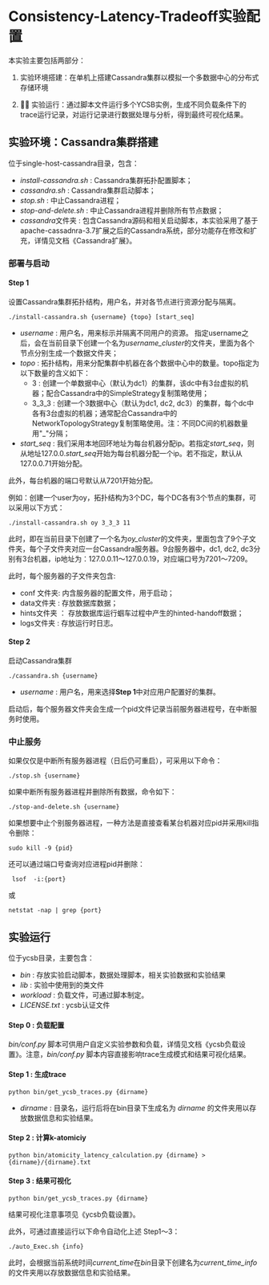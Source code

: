 # Consistency-Latency-Tradeoff实验配置
本实验主要包括两部分：

1. 实验环境搭建：在单机上搭建Cassandra集群以模拟一个多数据中心的分布式存储环境

2. 􏳦􏲒 实验运行：通过脚本文件运行多个YCSB实例，生成不同负载条件下的trace运行记录，对运行记录进行数据处理与分析，得到最终可视化结果。


## 实验环境：Cassandra集群搭建

位于single-host-cassandra目录，包含：

- *install-cassandra.sh* : Cassandra集群拓扑配置脚本；
- *cassandra.sh* : Cassandra集群启动脚本；
- *stop.sh* : 中止Cassandra进程；
- *stop-and-delete.sh* : 中止Cassandra进程并删除所有节点数据；
- *cassandra*文件夹 :  包含Cassandra源码和相关启动脚本，本实验采用了基于apache-cassadnra-3.7扩展之后的Cassandra系统，部分功能存在修改和扩充，详情见文档《Cassandra扩展》。



### 部署与启动

#### Step 1

设置Cassandra集群拓扑结构，用户名，并对各节点进行资源分配与隔离。

`./install-cassandra.sh {username} {topo} [start_seq]`

* *username* : 用户名，用来标示并隔离不同用户的资源。 指定username之后，会在当前目录下创建一个名为*username_cluster*的文件夹，里面为各个节点分别生成一个数据文件夹；
* *topo* : 拓扑结构，用来分配集群中机器在各个数据中心中的数量。topo指定为以下数量的含义如下：
  * 3 : 创建一个单数据中心（默认为dc1）的集群，该dc中有3台虚拟的机器；配合Cassandra中的SimpleStrategy复制策略使用；
  * 3_3_3 :  创建一个3数据中心（默认为dc1, dc2, dc3）的集群，每个dc中各有3台虚拟的机器；通常配合Cassandra中的NetworkTopologyStrategy复制策略使用。注：不同DC间的机器数量用"_"分隔；
* *start_seq* : 我们采用本地回环地址为每台机器分配ip。若指定*start_seq*，则从地址127.0.0.*start_seq*开始为每台机器分配一个ip。若不指定，默认从127.0.0.71开始分配。

此外，每台机器的端口号默认从7201开始分配。



例如：创建一个user为oy，拓扑结构为3个DC，每个DC各有3个节点的集群，可以采用以下方式：

`./install-cassandra.sh oy 3_3_3 11` 

此时，即在当前目录下创建了一个名为*oy_cluster*的文件夹，里面包含了9个子文件夹，每个子文件夹对应一台Cassandra服务器。9台服务器中，dc1, dc2, dc3分别有3台机器，ip地址为：127.0.0.11～127.0.0.19，对应端口号为7201～7209。

此时，每个服务器的子文件夹包含:

* conf 文件夹: 内含服务器的配置文件，用于启动；
* data文件夹 : 存放数据库数据；
* hints文件夹 ： 存放数据库运行蝈车过程中产生的hinted-handoff数据；
* logs文件夹 : 存放运行时日志。



#### Step 2

启动Cassandra集群

`./cassandra.sh {username}`

* *username* : 用户名，用来选择**Step 1**中对应用户配置好的集群。



启动后，每个服务器文件夹会生成一个pid文件记录当前服务器进程号，在中断服务时使用。



### 中止服务

如果仅仅是中断所有服务器进程（日后仍可重启），可采用以下命令：

`./stop.sh {username}`

如果中断所有服务器进程并删除所有数据，命令如下：

`./stop-and-delete.sh {username}`

如果想要中止个别服务器进程，一种方法是直接查看某台机器对应pid并采用kill指令删除：

`sudo kill -9 {pid}`

还可以通过端口号查询对应进程pid并删除：

` lsof  -i:{port}`

或 

`netstat -nap | grep {port}`



## 实验运行

位于ycsb目录，主要包含：

- *bin* : 存放实验启动脚本，数据处理脚本，相关实验数据和实验结果
- *lib* : 实验中使用到的类文件
- *workload* :  负载文件，可通过脚本制定。
- *LICENSE.txt* : ycsb认证文件

#### Step 0 : 负载配置

*bin/conf.py* 脚本可供用户自定义实验参数和负载，详情见文档《ycsb负载设置》。注意，*bin/conf.py* 脚本内容直接影响trace生成模式和结果可视化结果。

#### Step 1 : 生成trace

`python bin/get_ycsb_traces.py {dirname}`

*  *dirname* : 目录名，运行后将在bin目录下生成名为 *dirname* 的文件夹用以存放数据信息和实验结果。

#### Step 2 : 计算k-atomiciy

`python bin/atomicity_latency_calculation.py {dirname} > {dirname}/{dirname}.txt ` 

#### Step 3 : 结果可视化

`python bin/get_ycsb_traces.py {dirname}`

结果可视化注意事项见《ycsb负载设置》。



此外，可通过直接运行以下命令自动化上述 Step1～3：

`./auto_Exec.sh {info}`

此时，会根据当前系统时间*current_time*在*bin*目录下创建名为*current_time_info*的文件夹用以存放数据信息和实验结果。


